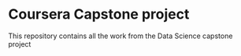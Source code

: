 # Coursera Capstone project
This repository contains all the work from the Data Science capstone project
